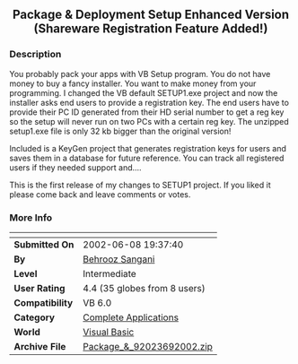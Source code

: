 ﻿<div align="center">

## Package & Deployment Setup Enhanced Version \(Shareware Registration Feature Added\!\)


</div>

### Description

You probably pack your apps with VB Setup program. You do not have money to buy a fancy installer. You want to make money from your programming. I changed the VB default SETUP1.exe project and now the installer asks end users to provide a registration key. The end users have to provide their PC ID generated from their HD serial number to get a reg key so the setup will never run on two PCs with a certain reg key. The unzipped setup1.exe file is only 32 kb bigger than the original version!

Included is a KeyGen project that generates registration keys for users and saves them in a database for future reference. You can track all registered users if they needed support and....

This is the first release of my changes to SETUP1 project. If you liked it please come back and leave comments or votes.
 
### More Info
 


<span>             |<span>
---                |---
**Submitted On**   |2002-06-08 19:37:40
**By**             |[Behrooz Sangani](https://github.com/Planet-Source-Code/PSCIndex/blob/master/ByAuthor/behrooz-sangani.md)
**Level**          |Intermediate
**User Rating**    |4.4 (35 globes from 8 users)
**Compatibility**  |VB 6\.0
**Category**       |[Complete Applications](https://github.com/Planet-Source-Code/PSCIndex/blob/master/ByCategory/complete-applications__1-27.md)
**World**          |[Visual Basic](https://github.com/Planet-Source-Code/PSCIndex/blob/master/ByWorld/visual-basic.md)
**Archive File**   |[Package\_&\_92023692002\.zip](https://github.com/Planet-Source-Code/behrooz-sangani-package-deployment-setup-enhanced-version-shareware-registration-feature-a__1-35642/archive/master.zip)








